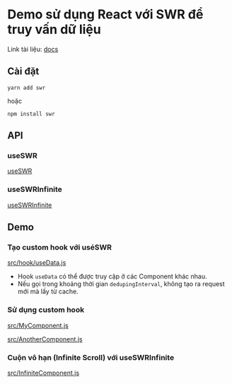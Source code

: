 # Demo sử dụng React với SWR để truy vấn dữ liệu

Link tài liệu: [docs](https://swr.vercel.app/docs/getting-started)

## Cài đặt

`yarn add swr`

hoặc

`npm install swr`

## API

### useSWR

[useSWR](https://swr.vercel.app/docs/options)

### useSWRInfinite
[useSWRInfinite](https://swr.vercel.app/docs/pagination#useswrinfinite)

## Demo

### Tạo custom hook với uséSWR

[src/hook/useData.js](https://github.com/lqaxx7799/swr-demo/tree/master/src/hook/useData.js)

- Hook `useData` có thể được truy cập ở các Component khác nhau.
- Nếu gọi trong khoảng thời gian `dedupingInterval`, không tạo ra request mới mà lấy từ cache.

### Sử dụng custom hook
[src/MyComponent.js](https://github.com/lqaxx7799/swr-demo/tree/master/src/MyComponent.js) 

[src/AnotherComponent.js](https://github.com/lqaxx7799/swr-demo/tree/master/src/AnotherComponent.js) 

### Cuộn vô hạn (Infinite Scroll) với useSWRInfinite
[src/InfiniteComponent.js](https://github.com/lqaxx7799/swr-demo/tree/master/src/InfiniteComponent.js) 

